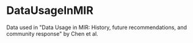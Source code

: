 # DataUsageInMIR
Data used in "Data Usage in MIR: History, future recommendations, and community response" by Chen et al.

